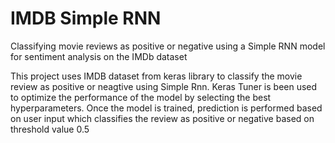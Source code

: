 # IMDB Simple RNN
Classifying movie reviews as positive or negative using a Simple RNN model for sentiment analysis on the IMDb dataset

This project uses IMDB dataset from keras library to classify the movie review as positive or neagtive using Simple Rnn.
Keras Tuner is been used to optimize the performance of the model by selecting the best hyperparameters.
Once the model is trained, prediction is performed based on user input which classifies the review as positive or negative based on threshold value 0.5
